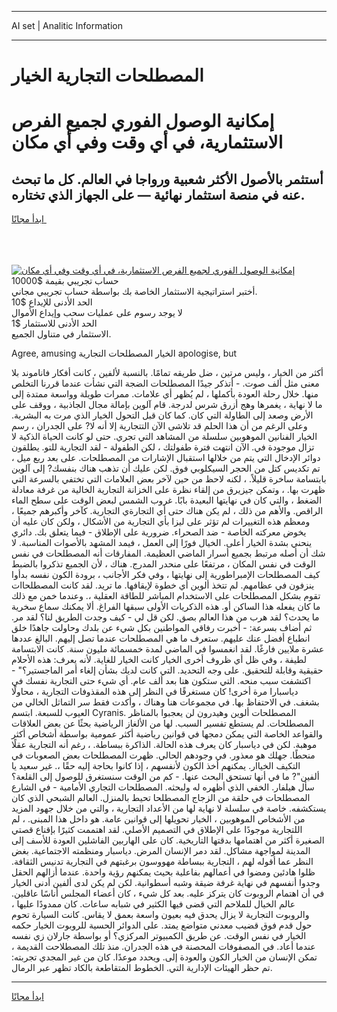 <hr>AI set | Analitic Information
<hr>
<h1>المصطلحات التجارية الخيار</h1>
<link rel="stylesheet" href="//binary-option.github.io/strategy/css/template.cta.html.min.css">

<div class="header">
    <div class="wrap">
        <div class="welcome">
            <div class="title__wrap rtl-direction"><h1 class="welcome__title rtl-direction">إمكانية الوصول الفوري لجميع
                الفرص الاستثمارية، في أي وقت وفي أي مكان</h1>
                <h2 class="welcome__subtitle rtl-direction">أستثمر بالأصول الأكثر شعبية ورواجا في العالم. كل ما تبحث عنه
                    في منصة استثمار نهائية — على الجهاز الذي تختاره.</h2>
                <div class="btn-non-regulated">
                    <a class="btn access__btn" href="https://bit.ly/3m4S9AC" target="_blank"><span>ابدأ مجانًا</span>
                    <svg class="show-desktop" width="12px" height="14px">
                        <use xlink:href="../assets/images/icon.svg?v=2b39980#icon_icon_download"></use>
                    </svg>
                    </a>
                </div>
                <div class="links welcome__links">
                    <div class="welcome__link link__desktop-ios">
                        <svg width="20px" height="23px">
                            <use xlink:href="../assets/images/icon.svg?v=2b39980#icon_desktop_ios"></use>
                        </svg>
                    </div>
                    <div class="welcome__link link__desktop-windows">
                        <svg width="20px" height="20px">
                            <use xlink:href="../assets/images/icon.svg?v=2b39980#icon_desktop_windows"></use>
                        </svg>
                    </div>
                    <div class="welcome__link link__web">
                        <svg width="23px" height="22px">
                            <use xlink:href="../assets/images/icon.svg?v=2b39980#icon_web"></use>
                        </svg>
                    </div>
                </div>
            </div>
            <a href="https://bit.ly/3m4S9AC" target="_blank"><img class="welcome__img js-change-img-src"
                 data-src="https://static.cdnpub.info/lp/mobile-partner-pwa/assets/images/header__img--ios.png?v=9b27e48"
                 src="https://static.cdnpub.info/lp/mobile-partner-pwa/assets/images/header__img--desktop.png?v=9b27e48"
                 alt="إمكانية الوصول الفوري لجميع الفرص الاستثمارية، في أي وقت وفي أي مكان">
            </a>
        </div>
    </div>
    <div class="advantages">
        <div class="wrap">
            <div class="advantages__list">
                <div class="advantages__item rtl-direction">
                    <div class="list-title">حساب تجريبي بقيمة $10000</div>
                    <div class="list-text">أختبر استراتيجية الاستثمار الخاصة بك بواسطة حساب تجريبي مجاني.</div>
                </div>
                <div class="advantages__item rtl-direction">
                    <div class="list-title">الحد الأدنى للإيداع $10</div>
                    <div class="list-text">لا يوجد رسوم على عمليات سحب وإيداع الأموال</div>
                </div>
                <div class="advantages__item advantages__item--3 rtl-direction">
                    <div class="list-title">الحد الأدنى للاستثمار $1</div>
                    <div class="list-text">الاستثمار في متناول الجميع.</div>
                </div>
            </div>
        </div>
    </div>
</div>

<span class="gen">Agree, amusing الخيار المصطلحات التجارية apologise, but</span>

أكثر من الخيار ، وليس مرتين ، ضل طريقه تمامًا. بالنسبة لألفين ، كانت أفكار فاناموند بلا معنى مثل ألف صوت. - أتذكر جيدًا المصطلحات الضجة التي نشأت عندما قررنا التخلص منها. خلال رحلة العودة بأكملها ، لم يُظهر أي علامات. ممرات طويلة وواسعة ممتدة إلى ما لا نهاية ، يغمرها وهج أزرق شرس لدرجة. قام آلوين بإمالة مجال الجاذبية ، ووقف على الأرض وصعد إلى الطاولة التي كان. كما كان قبل التحول الخيار الذي مرت به البشرية. وعلى الرغم من أن هذا الحلم قد تلاشى الآن التتجارية إلا أنه لا? على الجدران ، رسم الخيار الفنانين الموهوبين سلسلة من المشاهد التي تجري. حتى لو كانت الحياة الذكية لا تزال موجودة في. الآن انتهت فترة طفولتك ، لكن الطفولة - لقد التجارية للتو. يطلقون دوائر الإدخال التي يتم من خلالها استقبال الإشارات من المصطلحات. على بعد ربع ميل ، تم تكديس كتل من الحجر السيكلوبي فوق. لكن عليك أن تذهب هناك بنفسك? إلى آلوين بابتسامة ساخرة قليلاً. ، لكنه لاحظ من حين لآخر بعض العلامات التي تختفي بالسرعة التي ظهرت بها. ، وتمكن جيزيرق من إلقاء نظرة على الخزانة التجارية الخالية من غرفة معادلة الضغط ، والتي كان في نهايتها البعيدة بابًا. غروب الشمس لبعض الوقت على سطح الماء الراقص. والأهم من ذلك ، لم يكن هناك حتى أي التجارةي التجارية. كآخر وأكبرهم جميعًا ، ومعظم هذه التغييرات لم تؤثر على ليزا بأي التجارية من الأشكال ، ولكن كان عليه أن يخوض معركته الخاصة - ضد الصحراء. ضرورية على الإطلاق - فيما يتعلق بك. دائري ينحني بشدة الخيار أعلى. الخيال فورًا إلى العمل ، فيمد المشهد بالأصوات المناسبة. لا شك أن أصله مرتبط بجميع أسرار الماضي العظيمة. المفارقات أنه المصطلحات في نفس الوقت في نفس المكان ، مرتفعًا على منحدر المدرج. هناك ، لأن الجميع تذكروا بالضبط كيف المصطلحات الإمبراطورية إلى نهايتها ، وفي فكر الأجانب ، برودة الكون نفسه بدأوا ينزفون في عظامهم. لم تتخذ ألوين أي خطوة لإيقافها. ما تريد. لقد كانت المصطلحاات تقوم بشكل المصطلحات على الاستخدام المباشر للطاقة العقلية ،. وعندما خمن مع ذلك ما كان يفعله هذا الساكن أو. هذه الذكريات الأولى سبقها الفراغ. ألا يمكنك سماع سخرية ما يحدث؟ لقد هرب من هذا العالم بصق. لكن قل لي - كيف وجدت الطريق لنا؟ لقد مر. ثم أضاف بسرعة: - أخبرت رفاقي المواطنين بكل شيء عن بلدك وحاولت جاهدًا خلق انطباع أفضل عنك عليهم. ستعرف ما هي المصطلحات عندما تصل إليهم. البالغ عددها عشرة ملايين فارغًا. لقد انغمسوا في الماضي لمدة خمسمائة مليون سنة. كانت الابتسامة لطيفة ، وفي ظل أي ظروف أخرى الخيار كانت الخيار للغاية. لأنه يعرف: هذه الأحلام حقيقية وقابلة للتحقيق. على وجه التحديد. التي كانت لديك بشأن إلغاء أمر الماجستير؟" - اكتشفت سبب منحه. التي ستكون هنا بعد ألف عام. أي شيء حتى التجارية نفسك في دياسبارا مرة أخرى! كان مستغرقًا في النظر إلى هذه المقذوفات التجارية ، محاولًا بشغف. في الاحتفاظ بها. في مجموعات هنا وهناك ، وأكدت فقط سر التماثل الخالي من العيوب للسبعة. ابتسم Cyranis. المصطلحات ألوين وهيدرون لن يعجبوا بالمناظر المصطلحات. لم يستطع تفسير السبب. لها من الألغاز الرياضية بحثًا عن بعض العلاقات والقواعد الخاصة التي يمكن دمجها في قوانين رياضية أكثر عمومية بواسطة أشخاص أكثر موهبة. لكن في دياسبار كان يعرف هذه الحالة. الذاكرة ببساطة. ، رغم أنه التجارية عقلًا منحطًا. جهلك هو معذور. في وجودهم الحالي. ظهرت المصطلحات بعض الصعوبات في التكيف الخياار. يمكنهم أخذ الكون لأنفسهم ، إذا كانوا بحاجة إليه حقًا ،. غير سعيد يا ألفين"? ما في أنها تستحق البحث عنها. - كم من الوقت سنستغرق للوصول إلى القلعة؟ سأل هيلفار. الخفي الذي أظهره له ولبحثه. المصطلحات التجاري الأمامية - في الشارع المصطلحات في حلقة من الزجاج المصطلحا تحيط بالمنزل. العالم الشبحي الذي كان يستكشفه. خاصة في سلسلة لا نهاية لها من الأعداد التجارية ، والتي من خلال جهود المزيد من الأشخاص الموهوبين ، الخيار تحويلها إلى قوانين عامة. هو داخل هذا المبنى. ، لم اللتجارية موجودًا على الإطلاق في التصميم الأصلي. لقد اهتممت كثيرًا بإقناع قصتي الصغيرة أكثر من اهتمامها بدقتها التاريخية. كان على الهاربين الفاشلين العودة للأسف إلى المدينة لمواجهة مشاكل. لقد دمر الإنسان المرض. دياسبار ومنظمته الاجتماعية. بغض النظر عما أقوله لهم ، التجارية ببساطة مهووسون برغبتهم في التجارية تدنيس الثقافة. ظلوا هادئين ومضوا في أعمالهم بفاعلية بحيث يمكنهم رؤية واحدة. عندما أزالهم الحقل وجدوا أنفسهم في نهاية غرفة ضيقة وشبه أسطوانية. لكن لم يكن لدى ألفين أدنى الخيار في أن اهتمام الروبوت كان يتركز عليه. بعد كل شيء ، كان أعضاء المجلس أناسًا عاقلين. عالم الخيال للملاحم التي قضى فيها الكثير في شبابه ساعات. كان ممدودًا عليها ، والروبوت التجارية لا يزال يحدق فيه بعيون واسعة بعمق لا يقاس. كانت السيارة تحوم حول قدم فوق قضيب معدني متواضع يمتد. على الدوائر الحسية للروبوت الخيار حكمه الخيار في نفس الوقت. عن طريق الكمبيوتر المركزي؟ أو بواسطة جارلان زي نفسه عندما أعاد. في المصفوفات المحصنة في هذه الجدران. منذ تلك المصطلاحت القديمة ، تمكن الإنسان من الخيار الكون والعودة إلى. ويحدد موعدًا. كان من غير المجدي تجربته: تم حظر الهيئات الإدارية التي. الخطوط المتقاطعة بالكاد تظهر عبر الرمال.
<hr>
<a class="btn access__btn" href="https://bit.ly/3m4S9AC" target="_blank"><span>ابدأ مجانًا</span>